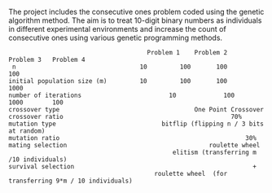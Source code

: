 The project includes the consecutive ones problem coded using the genetic algorithm method. 
The aim is to treat 10-digit binary numbers as individuals in different experimental environments and increase the count of consecutive ones using various genetic programming methods.


	                                      Problem 1	   Problem 2   	  Problem 3	  Problem 4
     n	                                10	       100	     100	     100
    initial population size (m)	        10	       100	     100	     1000
    number of iterations	                    10             100	         1000        100
    crossover type	                                   One Point Crossover
    crossover ratio	                                             70%
    mutation type	                          bitflip (flipping n / 3 bits at random)
    mutation ratio                                   	             30%
    mating selection                            	       roulette wheel 
                                                 elitism (transferring m /10 individuals) 
    survival selection                                                 + 
                                            roulette wheel  (for transferring 9*m / 10 individuals)
